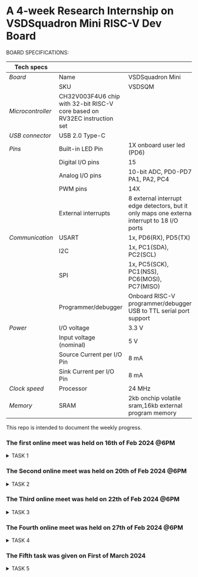 # A 4-week Research Internship on VSDSquadron Mini RISC-V Dev Board

BOARD SPECIFICATIONS:

| Tech specs   |   |    |
|------------|------------|------------|
| *Board* | Name     | VSDSquadron Mini    |
|      | SKU    | VSDSQM    |
| *Microcontroller*    | CH32V003F4U6 chip with 32-bit RISC-V core based on RV32EC instruction set    |     |
| *USB connector* | USB 2.0 Type-C    |     |
| *Pins*     | Built-in LED Pin     | 1X onboard user led (PD6)     |
|      | Digital I/O pins     | 15     |
|      | Analog I/O pins     | 10-bit ADC, PD0-PD7, PA1, PA2, PC4     |
|      | PWM pins     | 14X     |
|      | External interrupts     | 	8 external interrupt edge detectors, but it only maps one external interrupt to 18 I/O ports     |
| *Communication*     | USART     | 	1x, PD6(RX), PD5(TX)     |
|      | I2C     | 1x, PC1(SDA), PC2(SCL)    |
|      | SPI     | 1x, PC5(SCK), PC1(NSS), PC6(MOSI), PC7(MISO)     |
|      | Programmer/debugger     | Onboard RISC-V programmer/debugger, USB to TTL serial port support     |
| *Power*     | I/O voltage     | 3.3 V    |
|      | Input voltage (nominal)     | 5 V    |
|      | Source Current per I/O Pin    | 8 mA     |
|      | Sink Current per I/O Pin     | 8 mA     |
| *Clock speed*     | Processor    | 24 MHz     |
| *Memory*     | SRAM     | 2kb onchip volatile sram,16kb external program memory     |
   

This repo is intended to document the weekly progress.

### The first online meet was held on 16th of Feb 2024 @6PM

<details>
    <summary> TASK 1 </summary>
 
1) install Yosys 

2) install iverilog 

3) install gtkwave

### CLONING RISC-V GNU TOOLCHAIN

# To install git 
``` sudo apt install git-all ``` 

 make sure to install the dependencies
 
![WhatsApp Image 2024-02-20 at 2 37 02 PM](https://github.com/rajesh0gouda/vsd-risc-v/assets/160471378/f72df2a4-c82e-4041-8b6e-69a7d2d7cbd8)





### INSTALLING YOSYS, IVERILOG & GTKWAVE.

### 1.YOSYS


 ```git clone https://github.com/YosysHQ/yosys.git ```

``` cd yosys ```

``` sudo apt install make ```

![WhatsApp Image 2024-02-20 at 2 36 46 PM](https://github.com/rajesh0gouda/vsd-risc-v/assets/160471378/7f6ca441-8a12-4aba-a5a5-66cbc7e3a845)



 ``` sudo apt-get install build-essential clang bison flex \libreadline-dev gawk tcl-dev libffi-dev git \ graphviz xdot pkg-config python3 libboost-system-dev\libboost-python-dev libboost-filesystem-dev zlib1g-dev ```

![WhatsApp Image 2024-02-20 at 2 37 11 PM](https://github.com/rajesh0gouda/vsd-risc-v/assets/160471378/9cd2b8c4-faec-4759-a7e5-de0c0e4eee64)

``` make config-gcc ```

![WhatsApp Image 2024-02-20 at 2 37 20 PM](https://github.com/rajesh0gouda/vsd-risc-v/assets/160471378/b36b12d0-5b6a-4cf9-8471-efd4d1671b98)

``` make ```

![WhatsApp Image 2024-02-20 at 2 37 25 PM](https://github.com/rajesh0gouda/vsd-risc-v/assets/160471378/20a30bd8-17b7-481f-acdc-62d5198decca)

``` sudo make install ```

![WhatsApp Image 2024-02-20 at 2 37 30 PM](https://github.com/rajesh0gouda/vsd-risc-v/assets/160471378/f0db7459-26af-4f0a-81bc-6d2ed12a5ac2)



### 2.iVerilog
installing iVerilog

``` sudo apt update```

![WhatsApp Image 2024-02-20 at 2 37 46 PM](https://github.com/rajesh0gouda/vsd-risc-v/assets/160471378/ebeeebeb-debd-4ecd-acc0-fa39bc2e0055)

``` sudo apt-get install iverilog ```

![WhatsApp Image 2024-02-20 at 2 37 37 PM](https://github.com/rajesh0gouda/vsd-risc-v/assets/160471378/edf36c2a-0d7a-4fb4-ada3-4b32f5b7058b)


### 3.GTkWave
installing GTkWave

 ``` sudo apt-get install gtkwave ```
 
![WhatsApp Image 2024-02-20 at 2 37 53 PM](https://github.com/rajesh0gouda/vsd-risc-v/assets/160471378/06693ed1-0fad-4d1e-a6bd-e986fcf4767e)


</details>

### The Second online meet was held on 20th of Feb 2024 @6PM

<details>
    <summary> TASK 2 </summary>

### To identify Input ports, input waveforms, output ports and output waveforms of the design.

### Universal Shift Register:
A register that can store the data and /shifts the data towards the right and left along with the parallel load capability is known as a universal shift register. It can be used to perform input/output operations in both serial and parallel modes. Unidirectional shift registers and bidirectional shift registers are combined together to get the design of the universal shift register. It is also known as a parallel-in-parallel-out shift register or shift register with the parallel load.

Universal shift registers are capable of performing 3 operations as listed below.

1.Parallel load operation – stores the data in parallel as well as the data in parallel

2.Shift left operation – stores the data and transfers the data shifting towards left in the serial path

3.Shift right operation – stores the data and transfers the data by shifting towards right in the serial path.


### *Column of I/O Elements:*

| Sl.No   | Name of the Pin  | Direction | Description |
|------------|------------|------------|---------|
| 1. | (Q0,Q1,Q2,Q3) | Output     |Parallel output|
| 2.   | (S0,S1)   | Input      |Select lines |
| 3.   | Clk     | Input     | Clock Signal|
| 4.     | (D0,D1,D2,D3)  | Input   |  Parallel Inputs |
| 5.     | Rst(clear)    | Input    | Reset Signal|
| 6.     | SIL    | Input     | Serial Input Left Shift|
|  7.    |SIR     |Input   |  Serial Input Right Shift  |

###  *Block Diagram of Universal shift register:*

![BLOCK](https://github.com/rajesh0gouda/vsd-risc-v/assets/160471378/b93331a6-ec37-4702-b40e-94ad30a38b54)

###  *Digital Logic circuit of Universal shift register:*

![usr](https://github.com/rajesh0gouda/vsd-risc-v/assets/160471378/cb11b856-0630-4ba9-b4d1-8330582e48ea)

###  *Modes Of Operation of Universal shift register:*

|   S0    |   S1   |   Mode of Operation   |
|-----------|------------|----------------------|
|   0      |     0      |  Locked state (No change) |
|   0    |       1   |    Shift-Left |
|   1    |       0   |    Shift-Right |
|   1   |       1   |    Parallel Load|

###  *Input Waveform:*

![Screenshot 2024-02-22 131437](https://github.com/rajesh0gouda/vsd-risc-v/assets/160471378/efa65461-319d-45c0-aefa-3980a69c1749)


###  *Output Waveform:*

![Screenshot 2024-02-22 131537](https://github.com/rajesh0gouda/vsd-risc-v/assets/160471378/466d401e-1dbb-4931-818c-f2ddc6a48bb2)


</details>

### The Third online meet was held on 22th of Feb 2024 @6PM

<details>
    <summary> TASK 3 </summary>

*Cloning my github repositories:*    
```git clone https://github.com/rajesh0gouda/vsd-risc-v.git```

![WhatsApp Image 2024-02-27 at 1 01 31 PM](https://github.com/rajesh0gouda/vsd-risc-v/assets/160471378/7b951873-e652-4aa9-8b1a-77487f4cf57c)


*Simulating iverilog by taking files from the folder verilog_code* 
```cd vsd-risc-v```

```iverilog usr.v usrtb.v```


*Generating dump_file*

```./a.out```

![WhatsApp Image 2024-02-27 at 1 03 08 PM](https://github.com/rajesh0gouda/vsd-risc-v/assets/160471378/4c88b695-5cd3-4c6a-9d2b-e539a293bfa9)


*To get I/O waveform*

```gtkwave dump.vcd```

![WhatsApp Image 2024-02-27 at 1 02 56 PM](https://github.com/rajesh0gouda/vsd-risc-v/assets/160471378/8802c594-deb3-4f98-8b81-3f9caa179f95)


### Wave Forms:
###  *Input and Output waveform*

![WhatsApp Image 2024-02-27 at 1 03 20 PM](https://github.com/rajesh0gouda/vsd-risc-v/assets/160471378/d6e2a459-54e3-4878-84b4-fecdc3182bf1)


</details> 

### The Fourth online meet was held on 27th of Feb 2024 @6PM

<details>
    <summary> TASK 4 </summary>

*Invoking yosys inside verilog_code file:* 

```yosys```

![1](https://github.com/rajesh0gouda/vsd-risc-v/assets/160471378/9b5b4137-8daf-44eb-a680-91854454cdc2)



*Reading the Library:* 

```read_liberty -lib /home/rajeshgouda/vsd-risc-v/sky130_fd_sc_hd__tt_025C_1v80.lib```


*Reading the Design:*    

```read_verilog usr.v```


*Specifying the module that we are synthesizing:*    

```synth -top universal_shift_register```

![2](https://github.com/rajesh0gouda/vsd-risc-v/assets/160471378/ee934cb3-5a73-4ad9-b792-996d1516611d)


*To generate the netlist:*    

```abc -liberty /home/rajeshgouda/vsd-risc-v/sky130_fd_sc_hd__tt_025C_1v80.lib```

![3](https://github.com/rajesh0gouda/vsd-risc-v/assets/160471378/1a00793a-004a-46dc-b2e2-f59bbebdfe54)

*To see the graphical version of the logic:*    

```show```
![4](https://github.com/rajesh0gouda/vsd-risc-v/assets/160471378/c735f042-1307-47b4-ba66-41e6a4b140d1)

![5](https://github.com/rajesh0gouda/vsd-risc-v/assets/160471378/e537ec78-571c-45f1-8873-eba0bb0d32e0)

*To write the netlist:*    

```write_verilog iusr_netlist.v```

*Using the switch '-noattr' to get the simplified version of netlist file:*    

```write_verilog -noattr iusr_netlist.v```

```show```
*To open the netlist:*    

```!gvim iusr_netlist.v```


![6](https://github.com/rajesh0gouda/vsd-risc-v/assets/160471378/46cc849a-34b5-4d9f-b378-756681ddd3de)


*Opening the netlist file:*

![7](https://github.com/rajesh0gouda/vsd-risc-v/assets/160471378/da5dfc6d-3357-4ccc-8fe3-550ffbee7a10)


![8](https://github.com/rajesh0gouda/vsd-risc-v/assets/160471378/63065cc1-ac37-4efa-8596-39e1faa52d47)


![9](https://github.com/rajesh0gouda/vsd-risc-v/assets/160471378/b3e08b8e-190e-4e7a-989d-5a9d3cff284c)


![10](https://github.com/rajesh0gouda/vsd-risc-v/assets/160471378/a3829a6f-174a-42b1-ab53-e63d1806ce5c)

## GATE LEVEL SIMULATION TO RUN THE NETLIST
![41](https://github.com/rajesh0gouda/vsd-risc-v/assets/160471378/cf06eae6-74f8-465b-842a-36cd6fd110e1)


![42](https://github.com/rajesh0gouda/vsd-risc-v/assets/160471378/7a28b1bb-b703-4a91-99a6-c833604688e3)

</details>



### The Fifth task was given  on  First of March 2024 

<details>
    <summary> TASK 5 </summary>

*Design file after git clone*

*We are checking gtkwave for the design*

```iverilog 8usr.v 8usrtb.v```

```./a.out ```

``` gtkwave iiitb_usr_out.vcd```

![11](https://github.com/rajesh0gouda/vsd-risc-v/assets/160471378/34514c54-a1b4-405c-9411-bf2e4a222b5e)


![12](https://github.com/rajesh0gouda/vsd-risc-v/assets/160471378/1d89cf5f-04a8-4526-8ce2-9aa3e85d041d)


![13](https://github.com/rajesh0gouda/vsd-risc-v/assets/160471378/152a8102-d715-4026-ae42-8c5a5f2f7a01)

### To generate netlist:

*Invoking yosys inside verilog_code file:* 

```yosys```
![21](https://github.com/rajesh0gouda/vsd-risc-v/assets/160471378/564da1c7-546c-44e6-8665-bb222ca115f4)

*Reading the Library:* 

```read_liberty -lib /home/rajeshgouda/vsd-risc-v/sky130_fd_sc_hd__tt_025C_1v80.lib```


*Reading the Design:*    

```read_verilog 8usr.v```


*Specifying the module that we are synthesizing:*    

```synth -top iiitb_usr```


*To generate the netlist:*    

```abc -liberty /home/rajeshgouda/vsd-risc-v/sky130_fd_sc_hd__tt_025C_1v80.lib```


![22](https://github.com/rajesh0gouda/vsd-risc-v/assets/160471378/199a152c-fdbc-491d-87f7-e7b1dae4cc42)

*To see the graphical version of the logic:*    

```show```


*To write the netlist:*    

```write_verilog usr_netlist.v```

*Using the switch '-noattr' to get the simplified version of netlist file:*    

```write_verilog -noattr usr_netlist.v```

```show```
*To open the netlist:*    

```!gvim usr_netlist.v``


![23](https://github.com/rajesh0gouda/vsd-risc-v/assets/160471378/7da00e11-6fea-4d06-bd05-61d9b4a8af45)

![24](https://github.com/rajesh0gouda/vsd-risc-v/assets/160471378/2f50fe1a-fd7d-4919-a482-626fd0d0c937)


##To open the netlist file

![25](https://github.com/rajesh0gouda/vsd-risc-v/assets/160471378/6c10fd28-3fae-4a9a-9963-2b0becf70769)
![26](https://github.com/rajesh0gouda/vsd-risc-v/assets/160471378/b3da8f5b-3a9d-4e62-ba73-b5dd9347ef15)
![27](https://github.com/rajesh0gouda/vsd-risc-v/assets/160471378/9883a710-5b83-4282-ae2f-4fdfe7e5621c)
![28](https://github.com/rajesh0gouda/vsd-risc-v/assets/160471378/3388de2f-8465-4867-ae2e-e13530f58a3d)


## GATE LEVEL SIMULATION TO RUN THE NETLIST

```iverilog primitives.v sky.v usr_netlist.v 8usrtb.v```

```./a.out```

```gtkwave iiitb_usr_out.vcd```

![31](https://github.com/rajesh0gouda/vsd-risc-v/assets/160471378/eaf7a5e8-c239-4185-bcb4-50d335dc37da)

![DONE](https://github.com/rajesh0gouda/vsd-risc-v/assets/160471378/75daaec9-e2d9-4ff5-8a43-b3ca7ed1f4b7)


## References
<p align="justify"> In this repository all the theoretical information been found was taken from various online freely avvailable contents</p>

## Acknowledgement 
Thanks to 
<br>Mr. Kunal Ghosh
<br>The Director and co-founder of VLSI System Design (VSD) Corp. Pvt. Ltd.
<br>India




























